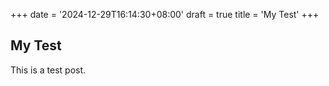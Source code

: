 +++
date = '2024-12-29T16:14:30+08:00'
draft = true
title = 'My Test'
+++

## My Test  

This is a test post.
